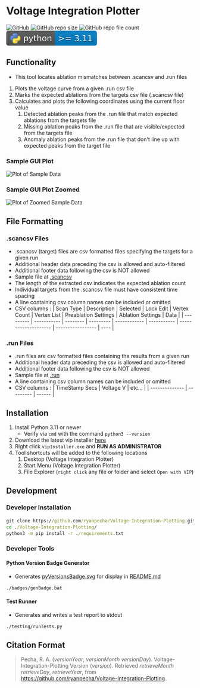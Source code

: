 # Voltage Integration Plotter

![GitHub](https://img.shields.io/github/license/ryanpecha/Voltage-Integration-Plotting)
![GitHub repo size](https://img.shields.io/github/repo-size/ryanpecha/Voltage-Integration-Plotting)
![GitHub repo file count](https://img.shields.io/github/directory-file-count/ryanpecha/Voltage-Integration-Plotting)
![python versions](./badges/pyVersionsBadge.svg)

## Functionality

* This tool locates ablation mismatches between .scancsv and .run files

1. Plots the voltage curve from a given .run csv file
2. Marks the expected ablations from the targets csv file (.scancsv file)
3. Calculates and plots the following coordinates using the current floor value
   1. Detected ablation peaks from the .run file that match expected ablations from the targets file
   2. Missing ablation peaks from the .run file that are visible/expected from the targets file
   3. Anomaly ablation peaks from the .run file that don't line up with expected peaks from the target file

### Sample GUI Plot

![Plot of Sample Data](./sample.png "Plot of Sample Data")

### Sample GUI Plot Zoomed

![Plot of Zoomed Sample Data](./sampleZoomed.png "Plot of Zoomed Sample Data")

## File Formatting

### .scancsv Files

* .scancsv (target) files are csv formatted files specifying the targets for a given run
* Additional header data preceding the csv is allowed and auto-filtered
* Additional footer data following the csv is NOT allowed
* Sample file at [.scancsv](./samples/Malkowski_Hf4_adjusted_cropped_completed_12062022.scancsv)
* The length of the extracted csv indicates the expected ablation count
* Individual targets from the .scancsv file must have consistent time spacing
* A line containing csv column names can be included or omitted
* CSV columns :
   | Scan Type | Description | Selected | Lock Edit | Vertex Count | Vertex List | Preablation Settings | Ablation Settings | Data |
   | --------- | ----------- | -------- | --------- | ------------ | ----------- | -------------------- | ----------------- | ---- |

### .run Files

* .run files are csv formatted files containing the results from a given run
* Additional header data preceding the csv is allowed and auto-filtered
* Additional footer data following the csv is NOT allowed
* Sample file at [.run](./samples/Malkowski_Hf4_adjusted_cropped_12062022.run)
* A line containing csv column names can be included or omitted
* CSV columns :
   | TimeStamp Secs | Voltage V | etc... |
   | -------------- | --------- | ------ |

## Installation

1. Install Python 3.11 or newer
   * Verify via `cmd` with the command `python3 --version`
2. Download the latest vip installer [here](https://github.com/ryanpecha/Voltage-Integration-Plotting/releases)
3. Right click `vipInstaller.exe` and **RUN AS ADMINISTRATOR**
4. Tool shortcuts will be added to the following locations
   1. Desktop (Voltage Integration Plotter)
   2. Start Menu (Voltage Integration Plotter)
   3. File Explorer (`right click` any file or folder and select `Open with VIP`)

## Development

### Developer Installation

```cmd
git clone https://github.com/ryanpecha/Voltage-Integration-Plotting.git
cd ./Voltage-Integration-Plotting/
python3 -m pip install -r ./requirements.txt
```

### Developer Tools

#### Python Version Badge Generator

* Generates [pyVersionsBadge.svg](./badges/pyVersionsBadge.svg) for display in [README.md](./README.md)

```cmd
./badges/genBadge.bat
```

#### Test Runner

* Generates and writes a test report to stdout

```cmd
./testing/runTests.py
```

## Citation Format

> Pecha, R. A. (*versionYear*, *versionMonth* *versionDay*). Voltage-Integration-Plotting Version (*version*). Retrieved *retrieveMonth* *retrieveDay*, *retrieveYear*, from https://github.com/ryanpecha/Voltage-Integration-Plotting. 
